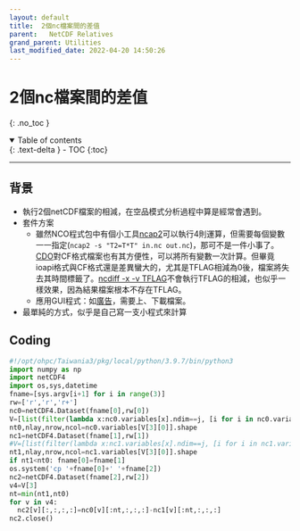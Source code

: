 ```yaml
---
layout: default
title:  2個nc檔案間的差值
parent:   NetCDF Relatives
grand_parent: Utilities
last_modified_date: 2022-04-20 14:50:26
---
```

# 2個nc檔案間的差值
{: .no_toc }

<details open markdown="block">
  <summary>
    Table of contents
  </summary>
  {: .text-delta }
- TOC
{:toc}
</details>

---
## 背景
- 執行2個netCDF檔案的相減，在空品模式分析過程中算是經常會遇到。
- 套件方案
  - 雖然NCO程式包中有個小工具[ncap2](https://linux.die.net/man/1/ncap2)可以執行4則運算，但需要每個變數一一指定(`ncap2 -s "T2=T*T" in.nc out.nc`)，那可不是一件小事了。
  [CDO](https://code.mpimet.mpg.de/projects/cdo/embedded/cdo.pdf#subsection.2.7.4)對CF格式檔案也有其方便性，可以將所有變數一次計算。但畢竟ioapi格式與CF格式還是差異蠻大的，尤其是TFLAG相減為0後，檔案將失去其時間標籤了。[ncdiff -x -v TFLAG](https://linux.die.net/man/1/ncdiff)不會執行TFLAG的相減，也似乎一樣效果，因為結果檔案根本不存在TFLAG。
  - 應用GUI程式：如[廣告](https://www.originlab.com/index.aspx?pid=4373&gclid=Cj0KCQjwmPSSBhCNARIsAH3cYgZf0EGPvjoWChpxjOl8IjgZAbtw82MO4GK0-19YPFQjB5U_Iv9x4awaAk21EALw_wcB)，需要上、下載檔案。  
- 最單純的方式，似乎是自己寫一支小程式來計算

## Coding

```python
#!/opt/ohpc/Taiwania3/pkg/local/python/3.9.7/bin/python3
import numpy as np
import netCDF4
import os,sys,datetime
fname=[sys.argv[i+1] for i in range(3)]
rw=['r','r','r+']
nc0=netCDF4.Dataset(fname[0],rw[0])
V=[list(filter(lambda x:nc0.variables[x].ndim==j, [i for i in nc0.variables])) for j in [1,2,3,4]]
nt0,nlay,nrow,ncol=nc0.variables[V[3][0]].shape
nc1=netCDF4.Dataset(fname[1],rw[1])
#V=[list(filter(lambda x:nc1.variables[x].ndim==j, [i for i in nc1.variables])) for j in [1,2,3,4]]
nt1,nlay,nrow,ncol=nc1.variables[V[3][0]].shape
if nt1<nt0: fname[0]=fname[1]
os.system('cp '+fname[0]+' '+fname[2])
nc2=netCDF4.Dataset(fname[2],rw[2])
v4=V[3]
nt=min(nt1,nt0)
for v in v4:
  nc2[v][:,:,:,:]=nc0[v][:nt,:,:,:]-nc1[v][:nt,:,:,:]
nc2.close()
```
